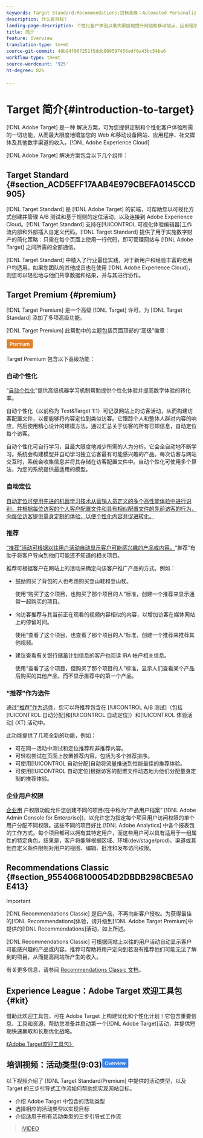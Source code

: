 ```yaml
---
keywords: Target Standard;Recommendations;目标高级；Automated Personalization；自动目标；自动目标；权限；什么是adobe目标;
description: 什么是目标?
landing-page-description: 个性化客户体验以最大限度地提升网站和移动站点、应用程序、社交媒体和其他数字渠道的收入。
title: 简介
feature: Overview
translation-type: tm+mt
source-git-commit: 48b94f967252f5ddb009597456edf0a43bc54ba6
workflow-type: tm+mt
source-wordcount: '925'
ht-degree: 82%

---
```



# Target 简介{#introduction-to-target}

[!DNL Adobe Target] 是一种 解决方案，可为您提供定制和个性化客户体验所需的一切功能，从而最大限度地增加您的 Web 和移动设备网站、应用程序、社交媒体及其他数字渠道的收入。[!DNL Adobe Experience Cloud]

[!DNL Adobe Target] 解决方案包含以下几个组件：

## Target Standard {#section_ACD5EFF17AAB4E979CBEFA0145CCD905}

[!DNL Target Standard] 是 [!DNL Adobe Target] 的前端，可帮助您以可视化方式创建并管理 A/B 测试和基于规则的定位活动，以及连接到 Adobe Experience Cloud。[!DNL Target Standard] 支持在[!UICONTROL 可视化体验编辑器]工作流内部和外部插入自定义代码。[!DNL Target Standard] 提供了用于实施数字财产的简化策略：只需在每个页面上使用一行代码，即可管理网站与 [!DNL Adobe Target] 之间所需的全部通信。

[!DNL Target Standard] 中植入了行业最佳实践，对于新用户和经验丰富的老用户均适用。如果您团队的其他成员也在使用 [!DNL Adobe Experience Cloud]，则您可以轻松地与他们共享数据和结果，并与其进行协作。

## Target Premium {#premium}

[!DNL Target Premium] 是一个高级 [!DNL Target] 许可，为 [!DNL Target Standard] 添加了多项高级功能。

[!DNL Target Premium] 此帮助中的主题包括页面顶部的“高级”徽章：

![Premium 徽章](/help/assets/premium.png)

Target Premium 包含以下高级功能：

### 自动个性化

“[自动个性化](/help/c-activities/t-automated-personalization/automated-personalization.md#task_8AAF837796D74CF893CA2F88BA1491C9)”提供高级机器学习机制帮助提供个性化体验并提高数字体验的转化率。

自动个性化（以前称为 Test&amp;Target 1:1）可记录网站上的访客活动，从而构建访客配置文件，以便能够将内容定位到类似访客。它跟踪个人和整体人群对内容的响应，然后使用精心设计的建模方法，通过汇总关于访客的所有已知信息，自动定位每个访客。

自动个性化可自行学习，且最大限度地减少所需的人为分析。它会全自动地不断学习。系统会构建模型并自动学习独立访客最有可能感兴趣的产品。每次访客与网站交互时，系统会收集信息并将其存储在访客配置文件中。自动个性化可使用多个算法，为您的系统提供最适用的模型。

### 自动定位

[自动定位可使用先进的机器学习技术从营销人员定义的多个高性能体验中进行识别，并根据每位访客的个人客户配置文件和具有相似配置文件的先前访客的行为，向每位访客提供量身定制的体验，以便个性化内容并促进转化。](/help/c-activities/auto-target/auto-target-to-optimize.md)

### 推荐

[“推荐”活动可根据以往用户活动自动显示客户可能感兴趣的产品或内容。](/help/c-recommendations/recommendations.md#concept_7556C8A4543942F2A77B13A29339C0C0)“推荐”有助于将客户导向到他们可能还不知道的相关项目。

推荐可根据客户在网站上的活动来确定向该客户推广产品的方式。例如：

* 鼓励购买了背包的人也考虑购买登山鞋和登山杖。

   使用“购买了这个项目，也购买了那个项目的人”标准，创建一个推荐来显示通常一起购买的项目。

* 向访客推荐与其当前正在观看的视频内容相似的内容，以增加访客在媒体网站上的停留时间。

   使用“查看了这个项目，也查看了那个项目的人”标准，创建一个推荐来推荐其他视频。

* 建议查看有关银行储蓄计划信息的客户也阅读 IRA 帐户相关信息。

   使用“查看了这个项目，但购买了那个项目的人”标准，显示人们查看某个产品后购买的其他产品，而不显示推荐中的第一个产品。

### “推荐”作为选件

通过[“推荐”作为选件](/help/c-recommendations/recommendations-as-an-offer.md)，您可以将推荐包含在 [!UICONTROL A/B 测试]（包括[!UICONTROL 自动分配]和[!UICONTROL 自动定位]）和[!UICONTROL 体验活动] (XT) 活动中。

此功能提供了几项全新的功能，例如：

* 可在同一活动中测试和定位推荐和非推荐内容。
* 可轻松尝试在页面上放置推荐内容，包括为多个推荐排序。
* 可使用[!UICONTROL 自动分配]自动将流量推送到性能最佳的推荐体验。
* 可使用[!UICONTROL 自动定位]根据访客的配置文件动态地为他们分配量身定制的推荐体验。

### 企业用户权限

[企业用](/help/administrating-target/c-user-management/property-channel/property-channel.md#concept_E396B16FA2024ADBA27BC056138F9838) 户权限功能允许您创建不同的项目(在中称为“产品用户档案” [!DNL Adobe Admin Console for Enterprise])，以允许您为指定每个项目用户访问权限的单个用户分配不同权限。这些不同的项目好比 [!DNL Adobe Analytics] 中各个报表包的工作方式。每个项目都可以拥有其特定用户，而这些用户可以具有适用于一组属性的特定角色。结果是，客户将能够根据区域、环境(dev/stage/prod)、渠道或其他自定义条件限制对用户的视图、编辑、批准和发布访问权限。

## Recommendations Classic {#section_9554068100054D2DBDB298CBE5A0E413}

>[!IMPORTANT]
>
>[!DNL Recommendations Classic] 是旧产品，不再向新客户授权。为获得最佳的[!DNL Recommendations]体验，请升级到[!DNL Adobe Target Premium]中提供的[!DNL Recommendations]活动，如上所述。

[!DNL Recommendations Classic] 可根据网站上以往的用户活动自动显示客户可能感兴趣的产品或内容。推荐可帮助将用户定向到若没有推荐他们可能无法了解到的项目，从而提高网站所产生的收入。

有关更多信息，请参阅 [Recommendations Classic 文档](/help/assets/adobe-recommendations-classic.pdf)。

## Experience League：Adobe Target 欢迎工具包 {#kit}

借助此欢迎工具包，可在 Adobe Target 上构建优化和个性化计划！它包含重要信息、工具和资源，帮助您准备并启动第一个[!DNL Adobe Target]活动，并提供短期快速赢取和长期优化战略。

[《Adobe Target欢迎工具包》](https://expleague.azureedge.net/pdf/Adobe-Target-Welcome-Kit.pdf)

## 培训视频：活动类型(9:03)![概述徽章](/help/assets/overview.png)

以下视频介绍了 [!DNL Target Standard/Premium] 中提供的活动类型，以及 Target 的三步引导式工作流如何帮助您实现网站目标。

* 介绍 Adobe Target 中包含的活动类型
* 选择相应的活动类型以实现目标
* 介绍适用于所有活动类型的三步引导式工作流

>[!VIDEO](https://video.tv.adobe.com/v/17386)
